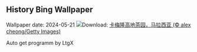## History Bing Wallpaper
Wallpaper date: 2024-05-21
![](https://www.bing.com/th?id=OHR.MalaysiaTea_ZH-CN6758939415_UHD.jpg&w=1000)Download: [卡梅隆高地茶园，马拉西亚 (© alex cheong/Getty Images)](https://www.bing.com/th?id=OHR.MalaysiaTea_ZH-CN6758939415_UHD.jpg)

Auto get programm by LtgX
